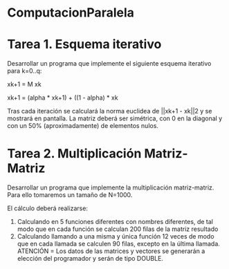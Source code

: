 # ComputacionParalela

# Tarea 1. Esquema iterativo

Desarrollar un programa que implemente el siguiente esquema iterativo para k=0..q:
    
 xk+1 = M xk

 xk+1 = (alpha * xk+1) + ((1 - alpha) * xk

Tras cada iteración se calculará la norma euclidea de ||xk+1 - xk||2 y se mostrará en pantalla.
La matriz deberá ser simétrica, con 0 en la diagonal y con un 50% (aproximadamente) de elementos
nulos.



# Tarea 2. Multiplicación Matriz-Matriz

Desarrollar un programa que implemente la multiplicación matriz-matriz. Para ello tomaremos un
tamaño de N=1000.

El cálculo deberá realizarse:

 1. Calculando en 5 funciones diferentes con nombres diferentes, de tal modo que en cada
función se calculan 200 filas de la matriz resultado
 2. Calculando llamando a una misma y única función 12 veces de modo que en cada llamada se
calculen 90 filas, excepto en la última llamada.
ATENCIÓN = Los datos de las matrices y vectores se generarán a elección del programador y
serán de tipo DOUBLE. 
